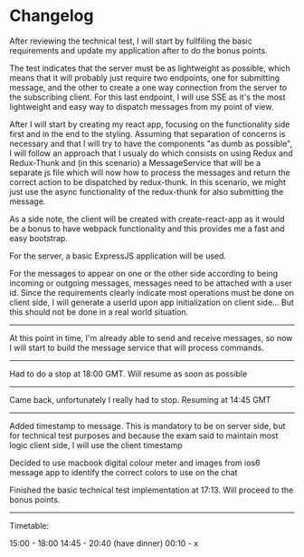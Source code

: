 # Changelog

After reviewing the technical test, I will start by fullfiling the basic requirements and update my application after to do the bonus points.

The test indicates that the server must be as lightweight as possible, which means that it will probably just require two endpoints, one for submitting message, and the other to create a one way connection from the server to the subscribing client. For this last endpoint, I will use SSE as it's the most lightweight and easy way to dispatch messages from my point of view.

After I will start by creating my react app, focusing on the functionality side first and in the end to the styling. Assuming that separation of concerns is necessary and that I will try to have the components "as dumb as possible", I will follow an approach that I usualy do which consists on using Redux and Redux-Thunk and (in this scenario) a MessageService that will be a separate js file which will now how to process the messages and return the correct action to be dispatched by redux-thunk. In this scenario, we might just use the async functionality of the redux-thunk for also submitting the message.

As a side note, the client will be created with create-react-app as it would be a bonus to have webpack functionality and this provides me a fast and easy bootstrap.

For the server, a basic ExpressJS application will be used.

For the messages to appear on one or the other side according to being incoming or outgoing messages, messages need to be attached with a user id. Since the requirements clearly indicate most operations must be done on client side, I will generate a userId upon app initialization on client side... But this should not be done in a real world situation.

------

At this point in time, I'm already able to send and receive messages, so now I will start to build the message service that will process commands.


------

Had to do a stop at 18:00 GMT. Will resume as soon as possible

------

Came back, unfortunately I really had to stop. Resuming at 14:45 GMT

------

Added timestamp to message. This is mandatory to be on server side, but for technical test purposes and because the exam said to maintain most logic client side, I will use the client timestamp

Decided to use macbook digital colour meter and images from ios6 message app to identify the correct colors to use on the chat

Finished the basic technical test implementation at 17:13. Will proceed to the bonus points.

------
Timetable:

15:00 - 18:00
14:45 - 20:40 (have dinner)
00:10 - x